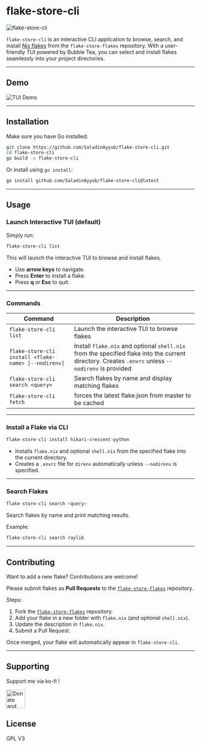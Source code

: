 # flake-store-cli

![flake-store-cli](https://img.shields.io/badge/status-beta-yellow)

`flake-store-cli` is an interactive CLI application to browse, search, and install [Nix flakes](https://wiki.nixos.org/wiki/Flakes) from the `flake-store-flakes` repository. With a user-friendly TUI powered by Bubble Tea, you can select and install flakes seamlessly into your project directories.

---

## Demo

![TUI Demo](https://github.com/user-attachments/assets/f3baa88d-4b54-42d3-a7b2-2dd8a4f79d33)

---

## Installation

Make sure you have Go installed:

```bash
git clone https://github.com/SaladinAyyub/flake-store-cli.git
cd flake-store-cli
go build -o flake-store-cli
```

Or install using `go install`:

```bash
go install github.com/SaladinAyyub/flake-store-cli@latest
```

---

## Usage

### Launch Interactive TUI (default)

Simply run:

```bash
flake-store-cli list
```

This will launch the interactive TUI to browse and install flakes.  

- Use **arrow keys** to navigate.  
- Press **Enter** to install a flake.  
- Press **q** or **Esc** to quit.

---

### Commands

| Command | Description |
|---------|-------------|
| `flake-store-cli list` | Launch the interactive TUI to browse flakes |
| `flake-store-cli install <flake-name> [--nodirenv]` | Install `flake.nix` and optional `shell.nix` from the specified flake into the current directory. Creates `.envrc` unless `--nodirenv` is provided |
| `flake-store-cli search <query>` | Search flakes by name and display matching flakes |
| `flake-store-cli fetch` | forces the latest flake.json from master to be cached  |

---

### Install a Flake via CLI

```bash
flake-store-cli install hikari-crescent-python
```

- Installs `flake.nix` and optional `shell.nix` from the specified flake into the current directory.
- Creates a `.envrc` file for `direnv` automatically unless `--nodirenv` is specified.

---

### Search Flakes

```bash
flake-store-cli search <query>
```

Search flakes by name and print matching results.

Example:

```bash
flake-store-cli search raylib
```

---

## Contributing

Want to add a new flake? Contributions are welcome!  

Please submit flakes as **Pull Requests** to the [`flake-store-flakes`](https://github.com/SaladinAyyub/flake-store-flakes) repository.  

Steps:

1. Fork the [`flake-store-flakes`](https://github.com/SaladinAyyub/flake-store-flakes) repository.  
2. Add your flake in a new folder with `flake.nix` (and optional `shell.nix`).  
3. Update the description in `flake.nix`.  
4. Submit a Pull Request.  

Once merged, your flake will automatically appear in `flake-store-cli`.

---

## Supporting

Support me via ko-fi !

<a href='https://ko-fi.com/G2G8TLR6I' target='_blank'><img height='50' style='border:0px;height:50px;' src='https://storage.ko-fi.com/cdn/brandasset/kofi_s_tag_white.png?' border='0' alt='Donate and Support' /></a>

## License

GPL V3
